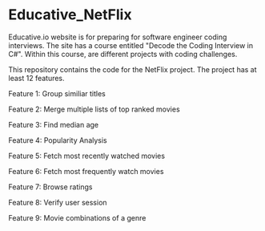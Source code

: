 # Educative_NetFlix

Educative.io website is for preparing for software engineer coding interviews.  The site has a course entitled "Decode the Coding Interview in C#".  Within this
course, are different projects with coding challenges. 

This repository contains the code for the NetFlix project.  The project has at least 12 features.

Feature 1: Group similiar titles

Feature 2: Merge multiple lists of top ranked movies

Feature 3: Find median age

Feature 4: Popularity Analysis

Feature 5: Fetch most recently watched movies

Feature 6: Fetch most frequently watch movies

Feature 7: Browse ratings

Feature 8: Verify user session

Feature 9: Movie combinations of a genre

